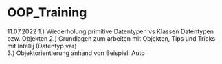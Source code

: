# OOP_Training
  
11.07.2022
1.) Wiederholung primitive Datentypen vs Klassen Datentypen bzw. Objekten 
2.) Grundlagen zum arbeiten mit Objekten, Tips und Tricks mit Intellij (Datentyp var)  
3.) Objektorientierung anhand von Beispiel: Auto  
